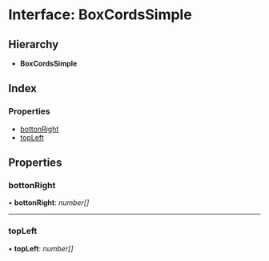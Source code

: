 
# Interface: BoxCordsSimple

## Hierarchy

* **BoxCordsSimple**

## Index

### Properties

* [bottonRight](_interfaces_.boxcordssimple.md#bottonright)
* [topLeft](_interfaces_.boxcordssimple.md#topleft)

## Properties

###  bottonRight

• **bottonRight**: *number[]*

___

###  topLeft

• **topLeft**: *number[]*
